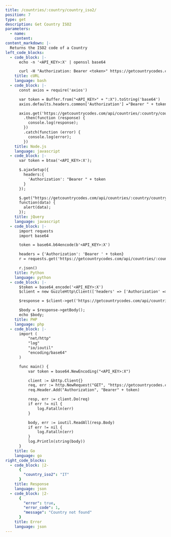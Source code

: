 ```yaml
---
title: /countries/:country/country_iso2/
position: 7
type: get
description: Get Country ISO2
parameters:
  - name:
    content:
content_markdown: |-
  Returns the ISO2 code of a Country
left_code_blocks:
  - code_block: |-
      echo -n '<API_KEY>:X' | openssl base64

      curl -H "Authorization: Bearer <token>" https://getcountrycodes.com/api/countries/:country/country_iso2/
    title: cURL
    language: bash
  - code_block: |-
      const axios = require('axios')

      var token = Buffer.from("<API_KEY>" + ":X").toString('base64')
      axios.defaults.headers.common['Authorization'] ="Bearer " + token;

      axios.get('https://getcountrycodes.com/api/countries/:country/country_iso2/')
        .then(function (response) {
          console.log(response);
        })
        .catch(function (error) {
          console.log(error);
        })
    title: Node.js
    language: javascript
  - code_block: |-
      var token = btoa('<API_KEY>:X');

      $.ajaxSetup({
        headers:{
          'Authorization': "Bearer " + token
        }
      });

      $.get("https://getcountrycodes.com/api/countries/:country/country_iso2/",
      function(data) {
        alert(data);
      });
    title: jQuery
    language: javascript
  - code_block: |-
      import requests
      import base64

      token = base64.b64encode(b'<API_KEY>:X')

      headers = {'Authorization': 'Bearer ' + token}
      r = requests.get('https://getcountrycodes.com/api/countries/:country/country_iso2/', headers=headers)

      r.json()
    title: Python
    language: python
  - code_block: |-
      $token = base64_encode('<API_KEY>:X')
      $client = new GuzzleHttp\Client(['headers' => ['Authorization' => "Bearer $token"]]);

      $response = $client->get('https://getcountrycodes.com/api/countries/:country/country_iso2/');

      $body = $response->getBody();
      echo $body;
    title: PHP
    language: php
  - code_block: |-
      import (
          "net/http"
          "log"
          "io/ioutil"
          "encoding/base64"
      )

      func main() {
          var token = base64.NewEncoding("<API_KEY>:X")

          client := &http.Client{}
          req, err := http.NewRequest("GET", "https://getcountrycodes.com/api/countries/:country/country_iso2/", nil)
          req.Header.Add("Authorization", "Bearer" + token)

          resp, err := client.Do(req)
          if err != nil {
              log.Fatalln(err)
          }

          body, err := ioutil.ReadAll(resp.Body)
          if err != nil {
              log.Fatalln(err)
          }
          log.Println(string(body))
      }
    title: Go
    language: go
right_code_blocks:
  - code_block: |2-
      {
        "country_iso2": "IT"
      }
    title: Response
    language: json
  - code_block: |2-
      {
        "error": true,
        "error_code": 1,
        "message": "Country not found"
      }
    title: Error
    language: json
---
```

